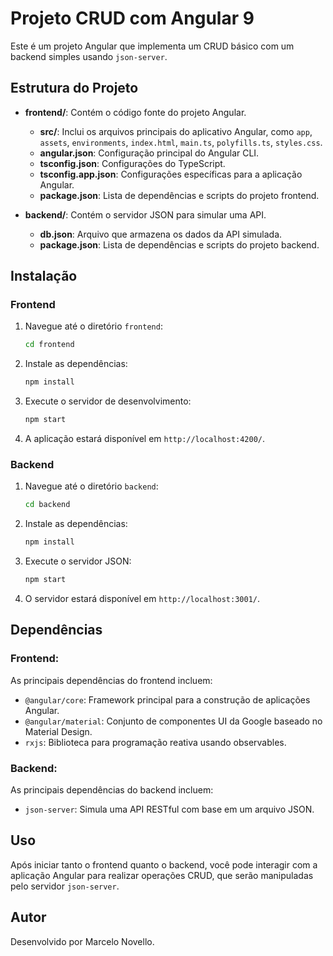 # Projeto CRUD com Angular 9 #

Este é um projeto Angular que implementa um CRUD básico com um backend simples usando `json-server`.

## Estrutura do Projeto

- **frontend/**: Contém o código fonte do projeto Angular.
  - **src/**: Inclui os arquivos principais do aplicativo Angular, como `app`, `assets`, `environments`, `index.html`, `main.ts`, `polyfills.ts`, `styles.css`.
  - **angular.json**: Configuração principal do Angular CLI.
  - **tsconfig.json**: Configurações do TypeScript.
  - **tsconfig.app.json**: Configurações específicas para a aplicação Angular.
  - **package.json**: Lista de dependências e scripts do projeto frontend.

- **backend/**: Contém o servidor JSON para simular uma API.
  - **db.json**: Arquivo que armazena os dados da API simulada.
  - **package.json**: Lista de dependências e scripts do projeto backend.

## Instalação

### Frontend

1. Navegue até o diretório `frontend`:
    ```bash
    cd frontend
    ```

2. Instale as dependências:
    ```bash
    npm install
    ```

3. Execute o servidor de desenvolvimento:
    ```bash
    npm start
    ```

4. A aplicação estará disponível em `http://localhost:4200/`.

### Backend

1. Navegue até o diretório `backend`:
    ```bash
    cd backend
    ```

2. Instale as dependências:
    ```bash
    npm install
    ```

3. Execute o servidor JSON:
    ```bash
    npm start
    ```

4. O servidor estará disponível em `http://localhost:3001/`.

## Dependências

### Frontend:

As principais dependências do frontend incluem:
- `@angular/core`: Framework principal para a construção de aplicações Angular.
- `@angular/material`: Conjunto de componentes UI da Google baseado no Material Design.
- `rxjs`: Biblioteca para programação reativa usando observables.

### Backend:

As principais dependências do backend incluem:
- `json-server`: Simula uma API RESTful com base em um arquivo JSON.

## Uso

Após iniciar tanto o frontend quanto o backend, você pode interagir com a aplicação Angular para realizar operações CRUD, que serão manipuladas pelo servidor `json-server`.

## Autor

Desenvolvido por Marcelo Novello.


